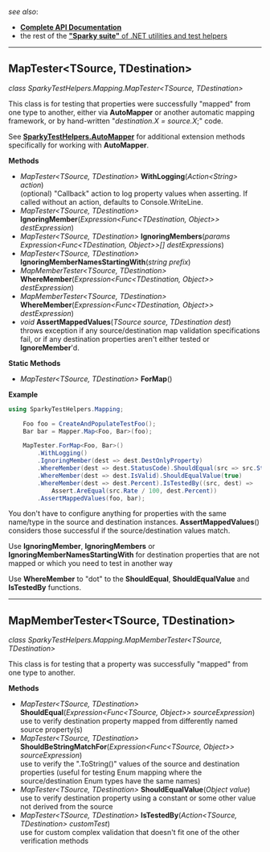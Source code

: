 
_see also_:
* [**Complete API Documentation**](https://github.com/BrianSchroer/sparky-test-helpers/blob/master/SparkyTestHelpers.Mapping/Help/Home.md)
* the rest of the [**"Sparky suite"** of .NET utilities and test helpers](https://www.nuget.org/profiles/BrianSchroer)
---
## MapTester<TSource, TDestination>
*class SparkyTestHelpers.Mapping.MapTester<TSource, TDestination>*

This class is for testing that properties were successfully "mapped" from one type to another, either via **AutoMapper** or another automatic mapping framework, or by hand-written "*destination.X = source.X*;" code.

See **[SparkyTestHelpers.AutoMapper](https://www.nuget.org/packages/SparkyTestHelpers.AutoMapper/)** for additional extension methods specifically for working with **AutoMapper**.

**Methods**
* *MapTester<TSource, TDestination>* **WithLogging**(*Action<*String*> action*)   
   (optional) "Callback" action to log property values when asserting. If called without an action, defaults to Console.WriteLine. 
* *MapTester<TSource, TDestination>* **IgnoringMember**(*Expression<Func<TDestination, Object>> destExpression*) 
* *MapTester<TSource, TDestination>* **IgnoringMembers**(*params Expression<Func<TDestination, Object>>[] destExpressions*) 
* *MapTester<TSource, TDestination>* **IgnoringMemberNamesStartingWith**(*string prefix*)   
* *MapMemberTester<TSource, TDestination>* **WhereMember**(*Expression<Func<TDestination, Object>> destExpression*) 
* *MapMemberTester<TSource, TDestination>* **WhereMember**(*Expression<Func<TDestination, Object>> destExpression*)  
* *void* **AssertMappedValues**(*TSource source, TDestination dest*)   
   throws exception if any source/destination map validation specifications fail, or if any destination properties aren't either tested or **IgnoreMember**'d. 

**Static Methods**
* *MapTester<TSource, TDestination>* **ForMap**() 

**Example**

```csharp
using SparkyTestHelpers.Mapping;
```
```csharp
    Foo foo = CreateAndPopulateTestFoo();
    Bar bar = Mapper.Map<Foo, Bar>(foo); 

    MapTester.ForMap<Foo, Bar>()
        .WithLogging()
        .IgnoringMember(dest => dest.DestOnlyProperty)
        .WhereMember(dest => dest.StatusCode).ShouldEqual(src => src.Status)
        .WhereMember(dest => dest.IsValid).ShouldEqualValue(true)
        .WhereMember(dest => dest.Percent).IsTestedBy((src, dest) => 
            Assert.AreEqual(src.Rate / 100, dest.Percent))
        .AssertMappedValues(foo, bar);
```
You don't have to configure anything for properties with the same name/type in the source and destination instances. **AssertMappedValues**() considers those successful if the source/destination values match.

Use **IgnoringMember**, **IgnoringMembers** or **IgnoringMemberNamesStartingWith** for destination properties that are not mapped or which you need to test in another way

Use **WhereMember** to "dot" to the **ShouldEqual**, **ShouldEqualValue** and **IsTestedBy** functions.

---
## MapMemberTester<TSource, TDestination>
*class SparkyTestHelpers.Mapping.MapMemberTester<TSource, TDestination>*

This class is for testing that a property was successfully "mapped" from one type to another.

**Methods**
* *MapTester<TSource, TDestination>* **ShouldEqual**(*Expression<Func<TSource, Object>> sourceExpression*)   
   use to verify destination property mapped from differently named source property(s)
* *MapTester<TSource, TDestination>* **ShouldBeStringMatchFor**(*Expression<Func<TSource, Object>> sourceExpression*)   
   use to verify the ".ToString()" values of the source and destination properties (useful for testing Enum mapping where the source/destination Enum types have the same names)
* *MapTester<TSource, TDestination>* **ShouldEqualValue**(*Object value*)   
   use to verify destination property using a constant or some other value not derived from the source 
* *MapTester<TSource, TDestination>* **IsTestedBy**(*Action<TSource, TDestination> customTest*)   
   use for custom complex validation that doesn't fit one of the other verification methods
